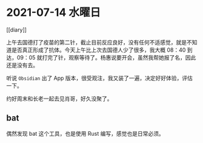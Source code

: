 # 2021-07-14 水曜日

[[diary]]

上午去国德打了疫苗的第二针，截止目前反应良好，没有任何不适感觉，就是不知道是否真正形成了抗体。今天上午比上次去国德人少了很多，我大概 08：40 到达，09：05 就打完了针，观察等待了。杨惠说要开会，虽然我帮她报了名，因此还是没有去。

听说 `Obsidian` 出了 App 版本，很受观注，我又装了一遍，决定好好体验，评估一下。

约好周末和长老一起去见肖哥，好久没聚了。

## bat

偶然发现 bat 这个工具，也是使用 Rust 编写，感觉也是日常必须。


